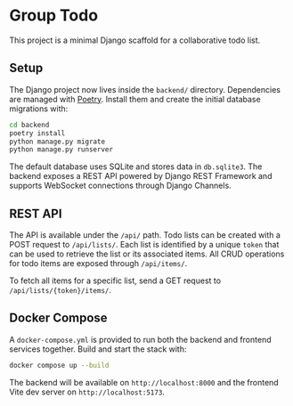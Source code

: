 # Group Todo

This project is a minimal Django scaffold for a collaborative todo list.

## Setup

The Django project now lives inside the `backend/` directory. Dependencies
are managed with [Poetry](https://python-poetry.org/). Install them and
create the initial database migrations with:

```bash
cd backend
poetry install
python manage.py migrate
python manage.py runserver
```

The default database uses SQLite and stores data in `db.sqlite3`.
The backend exposes a REST API powered by Django REST Framework and
supports WebSocket connections through Django Channels.

## REST API

The API is available under the `/api/` path. Todo lists can be created with a
POST request to `/api/lists/`. Each list is identified by a unique `token` that
can be used to retrieve the list or its associated items. All CRUD operations
for todo items are exposed through `/api/items/`.

To fetch all items for a specific list, send a GET request to
`/api/lists/{token}/items/`.

## Docker Compose

A `docker-compose.yml` is provided to run both the backend and frontend
services together. Build and start the stack with:

```bash
docker compose up --build
```

The backend will be available on `http://localhost:8000` and the frontend
Vite dev server on `http://localhost:5173`.

